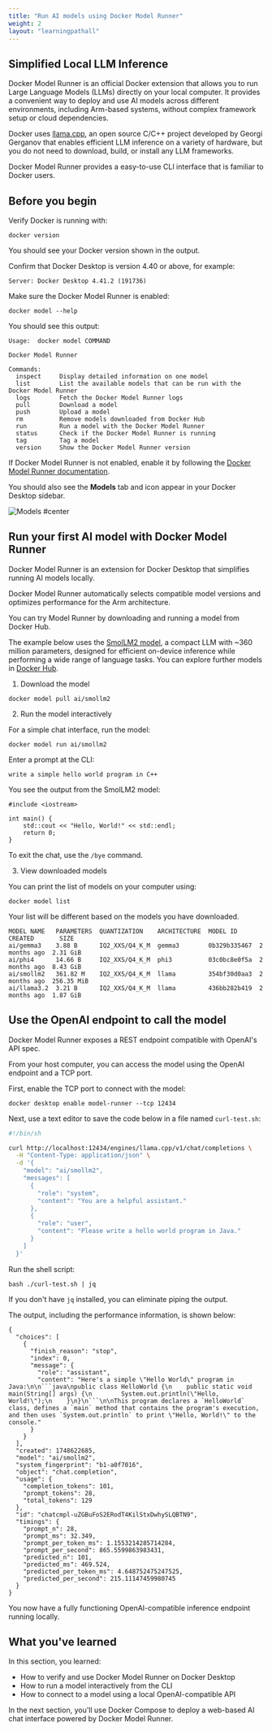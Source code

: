 ```yaml
---
title: "Run AI models using Docker Model Runner"
weight: 2
layout: "learningpathall"
---
```


## Simplified Local LLM Inference 

Docker Model Runner is an official Docker extension that allows you to run Large Language Models (LLMs) directly on your local computer. It provides a convenient way to deploy and use AI models across different environments, including Arm-based systems, without complex framework setup or cloud dependencies.

Docker uses [llama.cpp](https://github.com/ggml-org/llama.cpp), an open source C/C++ project developed by Georgi Gerganov that enables efficient LLM inference on a variety of hardware, but you do not need to download, build, or install any LLM frameworks. 

Docker Model Runner provides a easy-to-use CLI interface that is familiar to Docker users. 

## Before you begin

Verify Docker is running with:

```console
docker version
```

You should see your Docker version shown in the output. 

Confirm that Docker Desktop is version 4.40 or above, for example:

```output
Server: Docker Desktop 4.41.2 (191736)
```

Make sure the Docker Model Runner is enabled:

```console
docker model --help
```

You should see this output:

```output
Usage:  docker model COMMAND

Docker Model Runner

Commands:
  inspect     Display detailed information on one model
  list        List the available models that can be run with the Docker Model Runner
  logs        Fetch the Docker Model Runner logs
  pull        Download a model
  push        Upload a model
  rm          Remove models downloaded from Docker Hub
  run         Run a model with the Docker Model Runner
  status      Check if the Docker Model Runner is running
  tag         Tag a model
  version     Show the Docker Model Runner version
```

If Docker Model Runner is not enabled, enable it by following the [Docker Model Runner documentation](https://docs.docker.com/model-runner/).

You should also see the **Models** tab and icon appear in your Docker Desktop sidebar.
 
![Models #center](models-tab.png "Docker Models UI")

## Run your first AI model with Docker Model Runner

Docker Model Runner is an extension for Docker Desktop that simplifies running AI models locally. 

Docker Model Runner automatically selects compatible model versions and optimizes performance for the Arm architecture.

You can try Model Runner by downloading and running a model from Docker Hub. 

The example below uses the [SmolLM2 model](https://hub.docker.com/r/ai/smollm2), a compact LLM with ~360 million parameters, designed for efficient on-device inference while performing a wide range of language tasks. You can explore further models in [Docker Hub](https://hub.docker.com/u/ai).

1. Download the model 

```console
docker model pull ai/smollm2
```
2. Run the model interactively 

For a simple chat interface, run the model:

```console
docker model run ai/smollm2
```

Enter a prompt at the CLI:

```console
write a simple hello world program in C++
```

You see the output from the SmolLM2 model:

```output
#include <iostream>

int main() {
    std::cout << "Hello, World!" << std::endl;
    return 0;
}
```
To exit the chat, use the `/bye` command.

3. View downloaded models

You can print the list of models on your computer using:

```console
docker model list
```

Your list will be different based on the models you have downloaded. 

```output
MODEL NAME   PARAMETERS  QUANTIZATION    ARCHITECTURE  MODEL ID      CREATED       SIZE
ai/gemma3    3.88 B      IQ2_XXS/Q4_K_M  gemma3        0b329b335467  2 months ago  2.31 GiB
ai/phi4      14.66 B     IQ2_XXS/Q4_K_M  phi3          03c0bc8e0f5a  2 months ago  8.43 GiB
ai/smollm2   361.82 M    IQ2_XXS/Q4_K_M  llama         354bf30d0aa3  2 months ago  256.35 MiB
ai/llama3.2  3.21 B      IQ2_XXS/Q4_K_M  llama         436bb282b419  2 months ago  1.87 GiB
```

## Use the OpenAI endpoint to call the model

Docker Model Runner exposes a REST endpoint compatible with OpenAI's API spec.

From your host computer, you can access the model using the OpenAI endpoint and a TCP port. 

First, enable the TCP port to connect with the model:

```console
docker desktop enable model-runner --tcp 12434
```

Next, use a text editor to save the code below in a file named `curl-test.sh`:

```bash
#!/bin/sh

curl http://localhost:12434/engines/llama.cpp/v1/chat/completions \
  -H "Content-Type: application/json" \
  -d '{
    "model": "ai/smollm2",
    "messages": [
      {
        "role": "system",
        "content": "You are a helpful assistant."
      },
      {
        "role": "user",
        "content": "Please write a hello world program in Java."
      }
    ]
  }'
```

Run the shell script:

```console
bash ./curl-test.sh | jq
```

If you don't have `jq` installed, you can eliminate piping the output.

The output, including the performance information, is shown below:

```output
{
  "choices": [
    {
      "finish_reason": "stop",
      "index": 0,
      "message": {
        "role": "assistant",
        "content": "Here's a simple \"Hello World\" program in Java:\n\n```java\npublic class HelloWorld {\n    public static void main(String[] args) {\n        System.out.println(\"Hello, World!\");\n    }\n}\n```\n\nThis program declares a `HelloWorld` class, defines a `main` method that contains the program's execution, and then uses `System.out.println` to print \"Hello, World!\" to the console."
      }
    }
  ],
  "created": 1748622685,
  "model": "ai/smollm2",
  "system_fingerprint": "b1-a0f7016",
  "object": "chat.completion",
  "usage": {
    "completion_tokens": 101,
    "prompt_tokens": 28,
    "total_tokens": 129
  },
  "id": "chatcmpl-uZGBuFoS2ERodT4KilStxDwhySLQBTN9",
  "timings": {
    "prompt_n": 28,
    "prompt_ms": 32.349,
    "prompt_per_token_ms": 1.1553214285714284,
    "prompt_per_second": 865.5599863983431,
    "predicted_n": 101,
    "predicted_ms": 469.524,
    "predicted_per_token_ms": 4.648752475247525,
    "predicted_per_second": 215.11147459980745
  }
}
```
You now have a fully functioning OpenAI-compatible inference endpoint running locally.

## What you've learned

In this section, you learned:

* How to verify and use Docker Model Runner on Docker Desktop
* How to run a model interactively from the CLI
* How to connect to a model using a local OpenAI-compatible API

In the next section, you'll use Docker Compose to deploy a web-based AI chat interface powered by Docker Model Runner.
